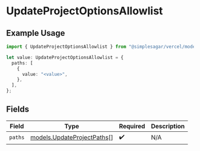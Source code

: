 # UpdateProjectOptionsAllowlist

## Example Usage

```typescript
import { UpdateProjectOptionsAllowlist } from "@simplesagar/vercel/models/updateprojectop.js";

let value: UpdateProjectOptionsAllowlist = {
  paths: [
    {
      value: "<value>",
    },
  ],
};
```

## Fields

| Field                                                          | Type                                                           | Required                                                       | Description                                                    |
| -------------------------------------------------------------- | -------------------------------------------------------------- | -------------------------------------------------------------- | -------------------------------------------------------------- |
| `paths`                                                        | [models.UpdateProjectPaths](../models/updateprojectpaths.md)[] | :heavy_check_mark:                                             | N/A                                                            |